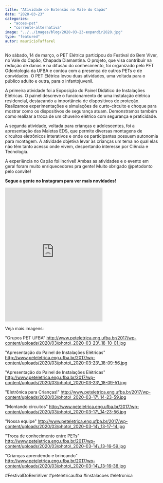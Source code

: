 ```yaml
---
title: "Atividade de Extensão no Vale do Capão"
date: "2020-03-23"
categories: 
  - "acoes-pet"
  - "corrente-alternativa"
image: "../../images/blog/2020-03-23-expandir2020.jpg"
type: "featured"
autor: mauricioTaffarel
---
```


No sábado, 14 de março, o PET Elétrica participou do Festival do Bem Viver, no Vale do Capão, Chapada Diamantina. O projeto, que visa contribuir na redução de danos e na difusão do conhecimento, foi organizado pelo PET Odontologia da UFBA e contou com a presença de outros PETs e de convidados. O PET Elétrica levou duas atividades, uma voltada para o público adulto e outra, para o infantojuvenil.

A primeira atividade foi a Exposição do Painel Didático de Instalações Elétricas. O painel descreve o funcionamento de uma instalação elétrica residencial, destacando a importância de dispositivos de proteção. Realizamos experimentações e simulações de curto-circuito e choque para mostrar como os dispositivos de segurança atuam. Demonstramos também como realizar a troca de um chuveiro elétrico com segurança e praticidade.

A segunda atividade, voltada para crianças e adolescentes, foi a apresentação das Maletas EDS, que permite diversas montagens de circuitos eletrônicos interativos e onde os participantes possuem autonomia para montagem. A atividade objetiva levar às crianças um tema no qual elas não têm tanto acesso onde vivem, despertando interesse por Ciência e Tecnologia.

A experiência no Capão foi incrivel! Ambas as atividades e o evento em geral foram muito enriquecedores pra gente! Muito obrigado @petodonto pelo convite!

**Segue a gente no Instagram para ver mais novidades!** 

<iframe src="https://www.instagram.com/p/B-F1OvEgNVY/embed" width="320" height="440" frameborder="0"></iframe>

Veja mais imagens:

"Grupos PET UFBA" http://www.peteletrica.eng.ufba.br/2017/wp-content/uploads/2020/03/photo\_2020-03-23\_18-10-01.jpg

"Apresentação do Painel de Instalações Elétricas" http://www.peteletrica.eng.ufba.br/2017/wp-content/uploads/2020/03/photo\_2020-03-23\_18-09-56.jpg

"Apresentação do Painel de Instalações Elétricas" http://www.peteletrica.eng.ufba.br/2017/wp-content/uploads/2020/03/photo\_2020-03-23\_18-09-51.jpg

"Eletrônica para Crianças!" http://www.peteletrica.eng.ufba.br/2017/wp-content/uploads/2020/03/photo\_2020-03-17\_14-23-59.jpg

"Montando circuitos" http://www.peteletrica.eng.ufba.br/2017/wp-content/uploads/2020/03/photo\_2020-03-17\_14-23-56.jpg

"Nossa equipe" http://www.peteletrica.eng.ufba.br/2017/wp-content/uploads/2020/03/photo\_2020-03-14\_13-17-14.jpg

"Troca de conhecimento entre PETs" http://www.peteletrica.eng.ufba.br/2017/wp-content/uploads/2020/03/photo\_2020-03-14\_13-16-59.jpg

"Crianças aprendendo e brincando" http://www.peteletrica.eng.ufba.br/2017/wp-content/uploads/2020/03/photo\_2020-03-14\_13-16-38.jpg

#FestivalDoBemViver #peteletricaufba #instalacoes #eletronica
